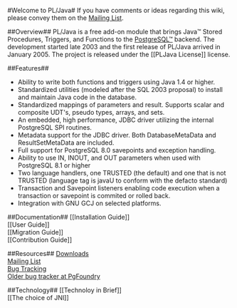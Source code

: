 #Welcome to PL/Java#
If you have comments or ideas regarding this wiki, please convey them on the [Mailing List](http://lists.pgfoundry.org/mailman/listinfo/pljava-dev).

##Overview##
PL/Java is a free add-on module that brings Java™ Stored Procedures, Triggers, and Functions to the [PostgreSQL™](http://www.postgresql.org/) backend. The development started late 2003 and the first release of PL/Java arrived in January 2005. The project is released under the [[PLJava License]] license.

##Features##
* Ability to write both functions and triggers using Java 1.4 or higher.
* Standardized utilities (modeled after the SQL 2003 proposal) to install and maintain Java code in the database.
* Standardized mappings of parameters and result. Supports scalar and composite UDT's, pseudo types, arrays, and sets.
* An embedded, high performance, JDBC driver utilizing the internal PostgreSQL SPI routines.
* Metadata support for the JDBC driver. Both DatabaseMetaData and ResultSetMetaData are included.
* Full support for PostgreSQL 8.0 savepoints and exception handling.
* Ability to use IN, INOUT, and OUT parameters when used with PostgreSQL 8.1 or higher
* Two language handlers, one TRUSTED (the default) and one that is not TRUSTED (language tag is javaU to conform with the defacto standard)
* Transaction and Savepoint listeners enabling code execution when a transaction or savepoint is commited or rolled back.
* Integration with GNU GCJ on selected platforms.

##Documentation##
[[Installation Guide]]  
[[User Guide]]  
[[Migration Guide]]  
[[Contribution Guide]]  

##Resources##
[Downloads](http://pgfoundry.org/frs/?group_id=1000038)  
[Mailing List](http://lists.pgfoundry.org/mailman/listinfo/pljava-dev)    
[Bug Tracking](/tada/pljava/issues)  
[Older bug tracker at PgFoundry](http://pgfoundry.org/tracker/?group_id=1000038)

##Technology##
[[Technoloy in Brief]]  
[[The choice of JNI]]